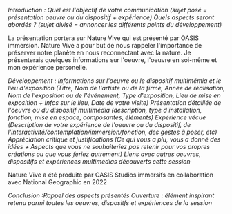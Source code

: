 *Introduction : Quel est l'objectif de votre communication (sujet posé = présentation oeuvre ou du dispositif + expérience)
 Quels aspects seront abordés ? (sujet divisé = annoncer les différents points du développement)*

La présentation portera sur Nature Vive qui est présenté par OASIS immersion. Nature Vive a pour but de nous rappeler l'importance de préserver notre planète en nous reconnectant avec la nature. Je présenterais quelques informations sur l'oeuvre, l'oeuvre en soi-même et mon expérience personelle.

 
*Développement : Informations sur l'oeuvre ou le dispositif multimémia et le lieu d'exposition (Titre, Nom de l'artiste ou de la firme, Année de réalisation, Nom de l'exposition ou de l'événement, Type d'exposition, Lieu de mise en exposition + Infos sur le lieu, Date de votre visite)
 Présentation détaillée de l'oeuvre ou du dispositif multimédia (description, type d'installation, fonction, mise en espace, composantes, éléments)
 Expérience vécue (Description de votre expérience de l'oeuvre ou du dispositif, de l'interactivité/contemplation/immersion/fonction, des gestes à poser, etc)
 Appréciation critique et justifications (Ce qui vous a plu, vous a donné des idées + Aspects que vous ne souhaiteriez pas retenir pour vos propres créations ou que vous feriez autrement)
 Liens avec autres oeuvres, dispositifs et expériences multimédias découverts cette session*

Nature Vive a été produite par OASIS Studios immersifs en collaboration avec National Geographic en 2022 


 
*Conclusion :Rappel des aspects présentés
 Ouverture : élément inspirant retenu parmi toutes les oeuvres, dispositfs et expériences de la session*
